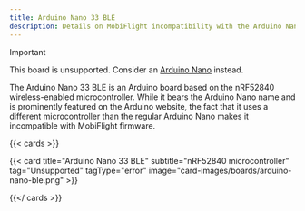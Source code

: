 ```yaml
---
title: Arduino Nano 33 BLE
description: Details on MobiFlight incompatibility with the Arduino Nano 33 BLE
---
```


> [!IMPORTANT]
> This board is unsupported. Consider an [Arduino Nano](/boards/arduino-nano) instead.

The Arduino Nano 33 BLE is an Arduino board based on the nRF52840 wireless-enabled microcontroller.
While it bears the Arduino Nano name and is prominently featured on the Arduino website, the fact
that it uses a different microcontroller than the regular Arduino Nano makes it incompatible with
MobiFlight firmware.

{{< cards >}}

{{< card title="Arduino Nano 33 BLE" subtitle="nRF52840 microcontroller" tag="Unsupported" tagType="error" image="card-images/boards/arduino-nano-ble.png" >}}

{{</ cards >}}
